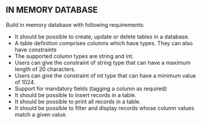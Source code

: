 ## IN MEMORY DATABASE

Build in memory database with following requirements:

* It should be possible to create, update or delete tables in a database.
* A table definition comprises columns which have types. They can also have constraints
* The supported column types are string and int.
* Users can give the constraint of string type that can have a maximum length of 20 characters.
* Users can give the constraint of int type that can have a minimum value of 1024.
* Support for mandatory fields (tagging a column as required)
* It should be possible to insert records in a table.
* It should be possible to print all records in a table.
* It should be possible to filter and display records whose column values match a given value.
